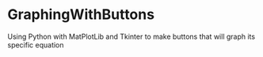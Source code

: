 # GraphingWithButtons
Using Python with MatPlotLib and Tkinter to make buttons that will graph its specific equation

